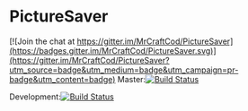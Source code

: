 # PictureSaver 

[![Join the chat at https://gitter.im/MrCraftCod/PictureSaver](https://badges.gitter.im/MrCraftCod/PictureSaver.svg)](https://gitter.im/MrCraftCod/PictureSaver?utm_source=badge&utm_medium=badge&utm_campaign=pr-badge&utm_content=badge)
Master:[![Build Status](https://travis-ci.org/MrCraftCod/PictureSaver.svg?branch=master)](https://travis-ci.org/MrCraftCod/PictureSaver)

Development:[![Build Status](https://travis-ci.org/MrCraftCod/PictureSaver.svg?branch=development)](https://travis-ci.org/MrCraftCod/PictureSaver)
